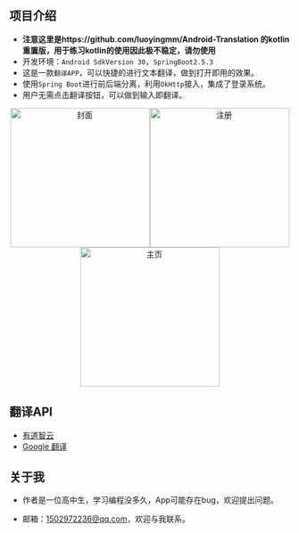 ## 项目介绍

* **注意这里是https://github.com/luoyingmm/Android-Translation 的kotlin重置版，用于练习kotlin的使用因此极不稳定，请勿使用**
* 开发环境：```Android SdkVersion 30```，```SpringBoot2.5.3```
* 这是一款```翻译APP```，可以快捷的进行文本翻译，做到打开即用的效果。
* 使用``Spring Boot``进行前后端分离，利用```OkHttp```接入，集成了登录系统。
* 用户无需点击翻译按钮，可以做到输入即翻译。

<p align="middle">
<img src="https://luoyingmm.oss-cn-shanghai.aliyuncs.com/img/cover.jpg" alt="封面" width="250"/><img src="https://luoyingmm.oss-cn-shanghai.aliyuncs.com/img/Screenshot_20210726_235253.jpg" alt="注册" width="250"/><img src="https://luoyingmm.oss-cn-shanghai.aliyuncs.com/img/Screenshot_20210724_001329.jpg" alt="主页" width="250"/>
</p>



## 翻译API

* [有道智云](https://ai.youdao.com/)
* [Google 翻译](https://translate.google.cn/)

## 关于我

* 作者是一位高中生，学习编程没多久，App可能存在bug，欢迎提出问题。

* 邮箱：1502972236@qq.com，欢迎与我联系。



  

  

  



